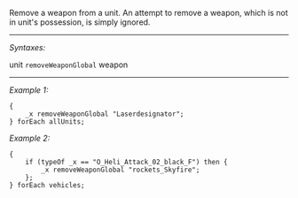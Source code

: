 Remove a weapon from a unit. An attempt to remove a weapon, which is not in unit's possession, is simply ignored.


---
*Syntaxes:*

unit `removeWeaponGlobal` weapon

---
*Example 1:*

```sqf
{
	_x removeWeaponGlobal "Laserdesignator";
} forEach allUnits;
```

*Example 2:*

```sqf
{
	if (typeOf _x == "O_Heli_Attack_02_black_F") then {
		_x removeWeaponGlobal "rockets_Skyfire";
	};
} forEach vehicles;
```